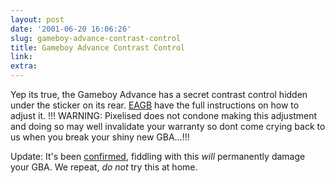 ```yaml
---
layout: post
date: '2001-06-20 16:06:26'
slug: gameboy-advance-contrast-control
title: Gameboy Advance Contrast Control
link: 
extra: 
---
```


Yep its true, the Gameboy Advance has a secret contrast control hidden under the sticker on its rear. [EAGB](http://www.eagb.net/cgi-bin/news/news.pl?action=gen_read_page&amp;id=uWNUoYz6dF) have the full instructions on how to adjust it. 
!!! WARNING: Pixelised does not condone making this adjustment and doing so may well invalidate your warranty so dont come crying back to us when you break your shiny new GBA...!!!

Update: It's been [confirmed](px_forum.php?aid=50), fiddling with this *will* permanently damage your GBA. We repeat, *do not* try this at home.